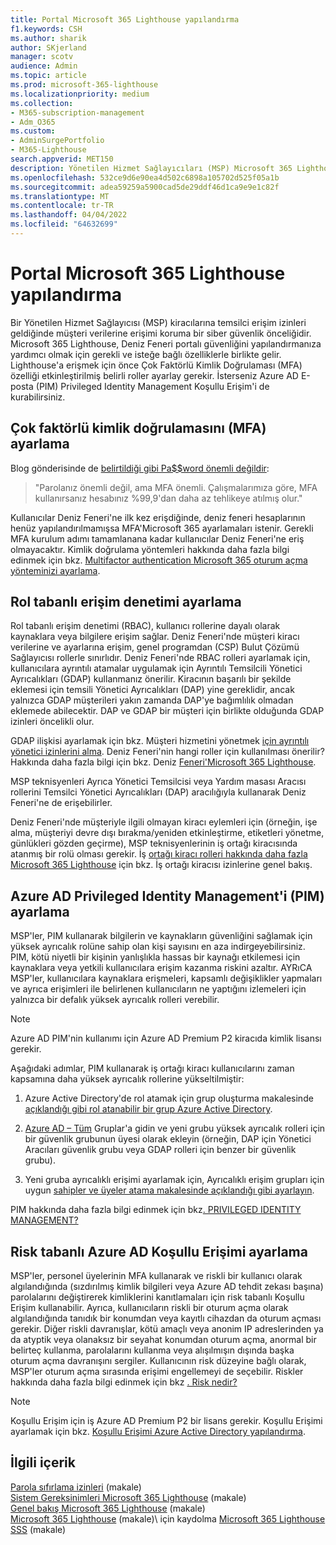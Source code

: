 ```yaml
---
title: Portal Microsoft 365 Lighthouse yapılandırma
f1.keywords: CSH
ms.author: sharik
author: SKjerland
manager: scotv
audience: Admin
ms.topic: article
ms.prod: microsoft-365-lighthouse
ms.localizationpriority: medium
ms.collection:
- M365-subscription-management
- Adm_O365
ms.custom:
- AdminSurgePortfolio
- M365-Lighthouse
search.appverid: MET150
description: Yönetilen Hizmet Sağlayıcıları (MSP) Microsoft 365 Lighthouse, portal güvenliğini yapılandırmayı öğrenin.
ms.openlocfilehash: 532ce9d6e90ea4d502c6898a105702d525f05a1b
ms.sourcegitcommit: adea59259a5900cad5de29ddf46d1ca9e9e1c82f
ms.translationtype: MT
ms.contentlocale: tr-TR
ms.lasthandoff: 04/04/2022
ms.locfileid: "64632699"
---
```

# <a name="configure-microsoft-365-lighthouse-portal-security"></a>Portal Microsoft 365 Lighthouse yapılandırma

Bir Yönetilen Hizmet Sağlayıcısı (MSP) kiracılarına temsilci erişim izinleri geldiğinde müşteri verilerine erişimi koruma bir siber güvenlik önceliğidir. Microsoft 365 Lighthouse, Deniz Feneri portalı güvenliğini yapılandırmanıza yardımcı olmak için gerekli ve isteğe bağlı özelliklerle birlikte gelir. Lighthouse'a erişmek için önce Çok Faktörlü Kimlik Doğrulaması (MFA) özelliği etkinleştirilmiş belirli roller ayarlay gerekir. İsterseniz Azure AD E-posta (PIM) Privileged Identity Management Koşullu Erişim'i de kurabilirsiniz.

## <a name="set-up-multifactor-authentication-mfa"></a>Çok faktörlü kimlik doğrulamasını (MFA) ayarlama

Blog gönderisinde de [belirtildiği gibi Pa$$word önemli değildir](https://techcommunity.microsoft.com/t5/azure-active-directory-identity/your-pa-word-doesn-t-matter/ba-p/731984):

> "Parolanız önemli değil, ama MFA önemli. Çalışmalarımıza göre, MFA kullanırsanız hesabınız %99,9'dan daha az tehlikeye atılmış olur."

Kullanıcılar Deniz Feneri'ne ilk kez erişdiğinde, deniz feneri hesaplarının henüz yapılandırılmamışsa MFA'Microsoft 365 ayarlamaları istenir. Gerekli MFA kurulum adımı tamamlanana kadar kullanıcılar Deniz Feneri'ne eriş olmayacaktır. Kimlik doğrulama yöntemleri hakkında daha fazla bilgi edinmek için bkz. [Multifactor authentication Microsoft 365 oturum açma yönteminizi ayarlama](https://support.microsoft.com/office/ace1d096-61e5-449b-a875-58eb3d74de14).

## <a name="set-up-role-based-access-control"></a>Rol tabanlı erişim denetimi ayarlama

Rol tabanlı erişim denetimi (RBAC), kullanıcı rollerine dayalı olarak kaynaklara veya bilgilere erişim sağlar. Deniz Feneri'nde müşteri kiracı verilerine ve ayarlarına erişim, genel programdan (CSP) Bulut Çözümü Sağlayıcısı rollerle sınırlıdır. Deniz Feneri'nde RBAC rolleri ayarlamak için, kullanıcılara ayrıntılı atamalar uygulamak için Ayrıntılı Temsilcili Yönetici Ayrıcalıkları (GDAP) kullanmanız önerilir. Kiracının başarılı bir şekilde eklemesi için temsili Yönetici Ayrıcalıkları (DAP) yine gereklidir, ancak yalnızca GDAP müşterileri yakın zamanda DAP'ye bağımlılık olmadan eklemede abilecektir. DAP ve GDAP bir müşteri için birlikte olduğunda GDAP izinleri öncelikli olur. 

GDAP ilişkisi ayarlamak için bkz. Müşteri hizmetini yönetmek [için ayrıntılı yönetici izinlerini alma](/partner-center/gdap-obtain-admin-permissions-to-manage-customer). Deniz Feneri'nin hangi roller için kullanılması önerilir? Hakkında daha fazla bilgi için bkz. Deniz [Feneri'Microsoft 365 Lighthouse](m365-lighthouse-overview-of-permissions.md).

MSP teknisyenleri Ayrıca Yönetici Temsilcisi veya Yardım masası Aracısı rollerini Temsilci Yönetici Ayrıcalıkları (DAP) aracılığıyla kullanarak Deniz Feneri'ne de erişebilirler.

Deniz Feneri'nde müşteriyle ilgili olmayan kiracı eylemleri için (örneğin, işe alma, müşteriyi devre dışı bırakma/yeniden etkinleştirme, etiketleri yönetme, günlükleri gözden geçirme), MSP teknisyenlerinin iş ortağı kiracısında atanmış bir rolü olması gerekir. İş [ortağı kiracı rolleri hakkında daha fazla Microsoft 365 Lighthouse](m365-lighthouse-overview-of-permissions.md) için bkz. İş ortağı kiracısı izinlerine genel bakış.

## <a name="set-up-azure-ad-privileged-identity-management-pim"></a>Azure AD Privileged Identity Management'i (PIM) ayarlama

MSP'ler, PIM kullanarak bilgilerin ve kaynakların güvenliğini sağlamak için yüksek ayrıcalık rolüne sahip olan kişi sayısını en aza indirgeyebilirsiniz. PIM, kötü niyetli bir kişinin yanlışlıkla hassas bir kaynağı etkilemesi için kaynaklara veya yetkili kullanıcılara erişim kazanma riskini azaltır. AYRıCA MSP'ler, kullanıcılara kaynaklara erişmeleri, kapsamlı değişiklikler yapmaları ve ayrıca erişimleri ile belirlenen kullanıcıların ne yaptığını izlemeleri için yalnızca bir defalık yüksek ayrıcalık rolleri verebilir. 

> [!NOTE]
> Azure AD PIM'nin kullanımı için Azure AD Premium P2 kiracıda kimlik lisansı gerekir.

Aşağıdaki adımlar, PIM kullanarak iş ortağı kiracı kullanıcılarını zaman kapsamına daha yüksek ayrıcalık rollerine yükseltilmiştir:

1. Azure Active Directory'de rol atamak için grup oluşturma makalesinde [açıklandığı gibi rol atanabilir bir grup Azure Active Directory](/azure/active-directory/roles/groups-create-eligible).

2. [Azure AD – Tüm](https://portal.azure.com/#blade/Microsoft_AAD_IAM/GroupsManagementMenuBlade/AllGroups) Gruplar'a gidin ve yeni grubu yüksek ayrıcalık rolleri için bir güvenlik grubunun üyesi olarak ekleyin (örneğin, DAP için Yönetici Aracıları güvenlik grubu veya GDAP rolleri için benzer bir güvenlik grubu).

3. Yeni gruba ayrıcalıklı erişimi ayarlamak için, Ayrıcalıklı erişim grupları için uygun [sahipler ve üyeler atama makalesinde açıklandığı gibi ayarlayın](/azure/active-directory/privileged-identity-management/groups-assign-member-owner).

PIM hakkında daha fazla bilgi edinmek için bkz[. PRIVILEGED IDENTITY MANAGEMENT?](/azure/active-directory/privileged-identity-management/pim-configure)

## <a name="set-up-risk-based-azure-ad-conditional-access"></a>Risk tabanlı Azure AD Koşullu Erişimi ayarlama

MSP'ler, personel üyelerinin MFA kullanarak ve riskli bir kullanıcı olarak algılandığında (sızdırılmış kimlik bilgileri veya Azure AD tehdit zekası başına) parolalarını değiştirerek kimliklerini kanıtlamaları için risk tabanlı Koşullu Erişim kullanabilir. Ayrıca, kullanıcıların riskli bir oturum açma olarak algılandığında tanıdık bir konumdan veya kayıtlı cihazdan da oturum açması gerekir. Diğer riskli davranışlar, kötü amaçlı veya anonim IP adreslerinden ya da atyptik veya olanaksız bir seyahat konumdan oturum açma, anormal bir belirteç kullanma, parolalarını kullanma veya alışılmışın dışında başka oturum açma davranışını sergiler. Kullanıcının risk düzeyine bağlı olarak, MSP'ler oturum açma sırasında erişimi engellemeyi de seçebilir. Riskler hakkında daha fazla bilgi edinmek için bkz [. Risk nedir?](/azure/active-directory/identity-protection/concept-identity-protection-risks) 

> [!NOTE]
> Koşullu Erişim için iş Azure AD Premium P2 bir lisans gerekir. Koşullu Erişimi ayarlamak için bkz. [Koşullu Erişimi Azure Active Directory yapılandırma](/appcenter/general/configuring-aad-conditional-access).

## <a name="related-content"></a>İlgili içerik

[Parola sıfırlama izinleri](/azure/active-directory/roles/permissions-reference#password-reset-permissions) (makale)\
[Sistem Gereksinimleri Microsoft 365 Lighthouse](m365-lighthouse-requirements.md) (makale)\
[Genel bakış Microsoft 365 Lighthouse](m365-lighthouse-overview.md) (makale)\
[Microsoft 365 Lighthouse](m365-lighthouse-sign-up.md) (makale)\ için kaydolma
[Microsoft 365 Lighthouse SSS](m365-lighthouse-faq.yml) (makale)